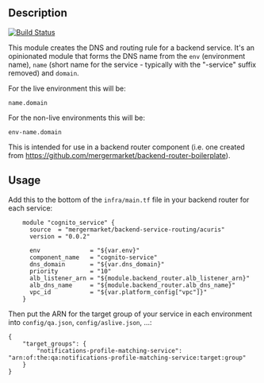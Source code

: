 Description
-----------

[![Build Status](https://travis-ci.org/mergermarket/terraform-acuris-backend-service-routing.svg?branch=master)](https://travis-ci.org/mergermarket/terraform-acuris-backend-service-routing)

This module creates the DNS and routing rule for a backend service. It's an
opinionated module that forms the DNS name from the `env` (environment name),
`name` (short name for the service - typically with the "-service" suffix
removed) and `domain`.

For the live environment this will be:

    name.domain

For the non-live environments this will be:

    env-name.domain

This is intended for use in a backend router component (i.e. one created from
https://github.com/mergermarket/backend-router-boilerplate).

Usage
-----

Add this to the bottom of the `infra/main.tf` file in your backend router for
each service:
```
    module "cognito_service" {
      source  = "mergermarket/backend-service-routing/acuris"
      version = "0.0.2"
    
      env              = "${var.env}"
      component_name   = "cognito-service"
      dns_domain       = "${var.dns_domain}"
      priority         = "10"
      alb_listener_arn = "${module.backend_router.alb_listener_arn}"
      alb_dns_name     = "${module.backend_router.alb_dns_name}"
      vpc_id           = "${var.platform_config["vpc"]}"
    }
```
Then put the ARN for the target group of your service in each environment into
`config/qa.json`, `config/aslive.json`, ...:

    {
        "target_groups": {
            "notifications-profile-matching-service": "arn:of:the:qa:notifications-profile-matching-service:target:group"
        }
    }

